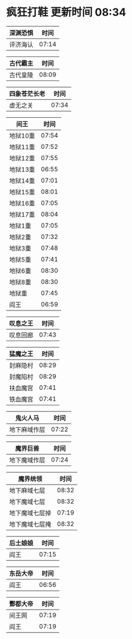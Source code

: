 # 疯狂打鞋 更新时间 08:34

| 深渊恐惧   | 时间    |
|--------|-------|
| 评济海认 | 07:14 |

| 古代霸主   | 时间    |
|--------|-------|
| 古代皇陵 | 08:09 |

| 四象苍茫长老   | 时间    |
|--------|-------|
| 虚无之关 | 07:34 |

| 间王   | 时间    |
|--------|-------|
| 地狱10重 | 07:54 |
| 地狱11重 | 07:52 |
| 地狱12重 | 07:55 |
| 地狱13重 | 06:55 |
| 地狱14重 | 07:01 |
| 地狱15重 | 08:01 |
| 地狱16重 | 07:05 |
| 地狱17重 | 08:04 |
| 地狱1重 | 07:05 |
| 地狱2重 | 07:32 |
| 地狱3重 | 07:48 |
| 地狱5重 | 07:41 |
| 地狱6重 | 08:30 |
| 地狱8重 | 08:30 |
| 地狱重 | 07:45 |
| 阎王 | 06:59 |

| 叹息之王   | 时间    |
|--------|-------|
| 叹息回廊 | 07:43 |

| 猛魔之王   | 时间    |
|--------|-------|
| 封麻隐村 | 08:29 |
| 封魔陷村 | 08:29 |
| 扶血魔宫 | 07:41 |
| 铁血魔宫 | 07:41 |

| 鬼火人马   | 时间    |
|--------|-------|
| 地下麻域作层 | 07:22 |

| 魔界巨兽   | 时间    |
|--------|-------|
| 地下魔域作层 | 07:24 |

| 魔界统领   | 时间    |
|--------|-------|
| 地下麻域七层 | 08:32 |
| 地下魔域七层 | 08:32 |
| 地下魔域七层掉 | 07:19 |
| 地下魔域七层掩 | 08:32 |

| 后土娘娘   | 时间    |
|--------|-------|
| 阎王 | 07:15 |

| 东岳大帝   | 时间    |
|--------|-------|
| 阎王 | 06:56 |

| 酆都大帝   | 时间    |
|--------|-------|
| 间王网 | 07:19 |
| 阎王 | 07:19 |